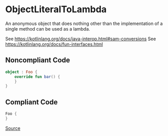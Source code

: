 # ObjectLiteralToLambda

An anonymous object that does nothing other than the implementation of a single method
can be used as a lambda.

See https://kotlinlang.org/docs/java-interop.html#sam-conversions
See https://kotlinlang.org/docs/fun-interfaces.html

## Noncompliant Code

```kotlin
object : Foo {
    override fun bar() {
    }
}
```
## Compliant Code

```kotlin
Foo {
}
```

[Source](https://arturbosch.github.io/detekt/style.html#objectliteraltolambda)
